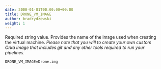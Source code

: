 ```yaml
---
date: 2000-01-01T00:00:00+00:00
title: DRONE_VM_IMAGE
author: bradrydzewski
weight: 1
---
```


Required string value. Provides the name of the image used when creating the virtual machine. _Please note that you will to create your own custom Orka image that includes git and any other tools required to run your pipelines._

```
DRONE_VM_IMAGE=Drone.img
```
